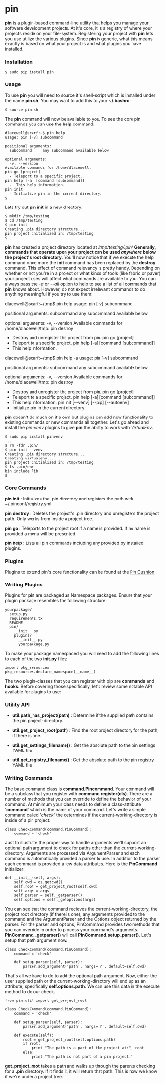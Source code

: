 pin
======

**pin** is a plugin-based command-line utility that helps you manage your software development projects. At it's core, it is a registry of where your projects reside on your file-system. Registering your project with **pin** lets you use utilize the various plugins. Since **pin** is generic, what this means exactly is based on what your project is and what plugins you have installed. 

### Installation 

    $ sudo pip install pin

### Usage

To use **pin** you will need to source it's shell-script which is installed under the name **pin.sh**. You may want to add this to your **~/.bashrc**:

    $ source pin.sh

The **pin** command will now be available to you. To see the core pin commands you can use the **help** command:

    dlacewell@scarf:~$ pin help
    usage: pin [-v] subcommand
    
    positional arguments:
      subcommand     any subcommand available below
    
    optional arguments:
      -v, --version
    Available commands for /home/dlacewell:
    pin go [project]
      - Teleport to a specific project.
    pin help [-a] [command [subcommand]]
      -  This help information. 
    pin init
      - Initialize pin in the current directory.
    $ 

Lets try out **pin init** in a new directory:

    $ mkdir /tmp/testing
    $ cd /tmp/testing
    $ pin init
    Creating .pin directory structure...
    pin project initialized in: /tmp/testing
    $

**pin** has created a project directory located at */tmp/testing/.pin/* **Generally, commands that operate upon your project can be used *anywhere* below the project's root directory**. You'll now notice that if we execute the help command once more the **init** command has been replaced by the **destroy** command. This effect of command relevancy is pretty handy. Depending on whether or not you're in a project or what kinds of tools (like fabric or paver) your project uses will affect what commands are available to you. You can always pass the *-a* or *--all* option to help to see a list of all commands that **pin** knows about. However, do not expect irrelevant commands to do anything meaningful if you try to use them:

dlacewell@scarf:~/tmp$ pin help
usage: pin [-v] subcommand

positional arguments:
  subcommand     any subcommand available below

optional arguments:
  -v, --version
Available commands for /home/dlacewell/tmp:
pin destroy
  - Destroy and unregister the project from pin.
pin go [project]
  - Teleport to a specific project.
pin help [-a] [command [subcommand]]
  -  This help information. 

dlacewell@scarf:~/tmp$ pin help -a
usage: pin [-v] subcommand

positional arguments:
  subcommand     any subcommand available below

optional arguments:
  -v, --version
Available commands for /home/dlacewell/tmp:
pin destroy
  - Destroy and unregister the project from pin.
pin go [project]
  - Teleport to a specific project.
pin help [-a] [command [subcommand]]
  -  This help information. 
pin init [--venv] [--pip] [--autoenv]
  - Initialize pin in the current directory.

**pin** doesn't do much on it's own but plugins can add new functionality to existing commands or new commands all together. Let's go ahead and install the *pin-venv* plugins to give **pin** the ability to work with *VirtualEnv*.

    $ sudo pip install pinvenv
    ...
    $ rm -fdr .pin/
    $ pin init --venv
    Creating .pin directory structure...
    Creating virtualenv...
    pin project initialized in: /tmp/testing
    $ ls .pin/env
    bin include lib
    $

### Core Commands

**pin init** : Initializes the .pin directory and registers the path with ~/.pinconf/registry.yml

**pin destroy** : Deletes the project's .pin directory and unregisters the project path. Only works from inside a project tree.

**pin go <project-name>** : Teleports to the project root if a name is provided. If no name is provided a menu will be presented.

**pin help** : Lists all pin commands including any provided by installed plugins.

### Plugins

Plugins to extend pin's core functionality can be found at the [Pin Cushion](https://github.com/dustinlacewell/pin/wiki/Pin-Cushion)


### Writing Plugins

Plugins for **pin** are packaged as Namespace packages. Ensure that your plugin package resembles the following structure:

    yourpackage/
      setup.py
      requirements.tx
      README
      pin/
        __init__.py
        plugins/
          __init__.py
          yourpackage.py

To make your package namespaced you will need to add the following lines to each of the two **__init__.py** files:

    import pkg_resources
    pkg_resources.declare_namespace(__name__)

The two plugin-classes that you can register with pip are **commands** and **hooks**. Before covering those specifically, let's review some notable API available for plugins to use:

### Utility API

 * **util.path_has_project(path)** : Determine if the supplied path contains the pin project-directory.

 * **util.get_project_root(path)** : Find the root project directory for the path, if there is one.

 * **util.get_settings_filename()** : Get the absolute path to the pin settings YAML file

 * **util.get_registry_filename()** : Get the absolute path to the pin registry YAML file


### Writing Commands

The base command class is **command.Pincommand**. Your command will be a subclass that you register with **command.register(cls)**. There are a number of methods that you can override to define the behavior of your command. At minimum your class needs to define a class-attribute '**command**' which is the name of your command. Let's write a simple command called '*check*' the determines if the current-working-directory is inside of a pin project:

    class CheckCommand(command.PinCommand):
        command = 'check'

Just to illustrate the proper way to handle arguments we'll support an optional path argument to check for paths other than the current-working-directory. Arguments are processed via ArgumentParser and each command is automatically provided a parser to use. In addition to the parser each command is provided a few data attributes. Here is the **PinCommand** initializer:

    def __init__(self, args):
        self.cwd = os.getcwd()
        self.root = get_project_root(self.cwd)
        self.args = args
        self.parser = self._getparser()
        self.options = self._getoptions(args)

You can see that the command recieves the current-working-directory, the project root directory (if there is one), any arguments provided to the command and the ArgumentParser and the Options object returned by the parser. For the parser and options, PinCommand provides two methods that you can override in order to process your command's arguments. **PinCommand._getparser()** will call **PinCommand.setup_parser()**. Let's setup that path argument now:

    class CheckCommand(command.PinCommand):
        command = 'check'
    
        def setup_parser(self, parser):
            parser.add_argument('path', nargs='?', default=self.cwd)

That's all we have to do to add the optional path argument. Now, either the user supplied path or the current-working-directory will end up as an attribute; specifically **self.options.path**. We can use this data in the execute method to do our check.

    from pin.util import get_project_root

    class CheckCommand(command.PinCommand):
        command = 'check'
    
        def setup_parser(self, parser):
            parser.add_argument('path', nargs='?', default=self.cwd)

        def execute(self):
            root = get_project_root(self.options.path)
            if root:
                print "The path is a part of the project at:", root
            else:
                print "The path is not part of a pin project."

**get_project_root** takes a path and walks up through the parents checking for a **.pin** directory. If it finds it, it will return that path. This is how we know if we're under a project tree.      

